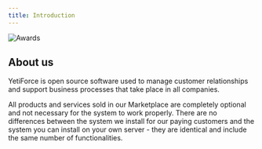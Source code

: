 ```yaml
---
title: Introduction
---
```


![Awards](/img/awards.jpg)

## About us

YetiForce is open source software used to manage customer relationships and support business processes that take place in all companies.

All products and services sold in our Marketplace are completely optional and not necessary for the system to work properly. There are no differences between the system we install for our paying customers and the system you can install on your own server - they are identical and include the same number of functionalities.
